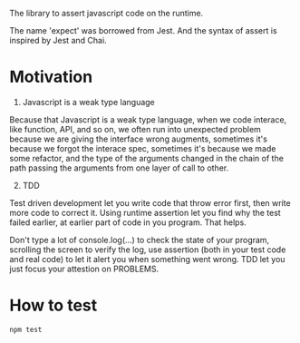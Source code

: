 The library to assert javascript code on the runtime. 

The name 'expect' was borrowed from Jest. And the syntax of assert is inspired by Jest and Chai. 

# Motivation

1. Javascript is a weak type language

Because that Javascript is a weak type language, when we code interace, like function, API, and so on, we often run into unexpected problem because we are giving the interface wrong augments, sometimes it's because we forgot the interace spec, sometimes it's because we made some refactor, and the type of the arguments changed in the chain of the path passing the arguments from one layer of call to other. 

2. TDD

Test driven development let you write code that throw error first, then write more code to correct it. Using runtime assertion let you find why the test failed earlier, at earlier part of code in you program. That helps.

Don't type a lot of console.log(...) to check the state of your program, scrolling the screen to verify the log, use assertion (both in your test code and real code) to let it alert you when something went wrong. TDD let you just focus your attestion on PROBLEMS.


# How to test

```
npm test
```
